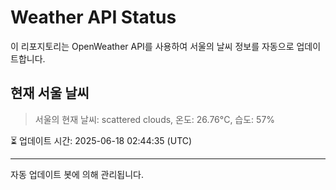 
# Weather API Status

이 리포지토리는 OpenWeather API를 사용하여 서울의 날씨 정보를 자동으로 업데이트합니다.

## 현재 서울 날씨
> 서울의 현재 날씨: scattered clouds, 온도: 26.76°C, 습도: 57%

⏳ 업데이트 시간: 2025-06-18 02:44:35 (UTC)

---
자동 업데이트 봇에 의해 관리됩니다.
